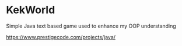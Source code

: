 # KekWorld
Simple Java text based game used to enhance my OOP understanding

https://www.prestigecode.com/projects/java/

